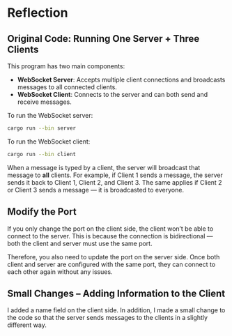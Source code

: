 # Reflection

## Original Code: Running One Server + Three Clients

This program has two main components:

* **WebSocket Server**: Accepts multiple client connections and broadcasts messages to all connected clients.
* **WebSocket Client**: Connects to the server and can both send and receive messages.

To run the WebSocket server:

```bash
cargo run --bin server
```

To run the WebSocket client:

```bash
cargo run --bin client
```

When a message is typed by a client, the server will broadcast that message to **all** clients. For example, if Client 1 sends a message, the server sends it back to Client 1, Client 2, and Client 3. The same applies if Client 2 or Client 3 sends a message — it is broadcasted to everyone.


## Modify the Port


If you only change the port on the client side, the client won’t be able to connect to the server. This is because the connection is bidirectional — both the client and server must use the same port.

Therefore, you also need to update the port on the server side. Once both client and server are configured with the same port, they can connect to each other again without any issues.

## Small Changes – Adding Information to the Client

I added a name field on the client side. In addition, I made a small change to the code so that the server sends messages to the clients in a slightly different way.
